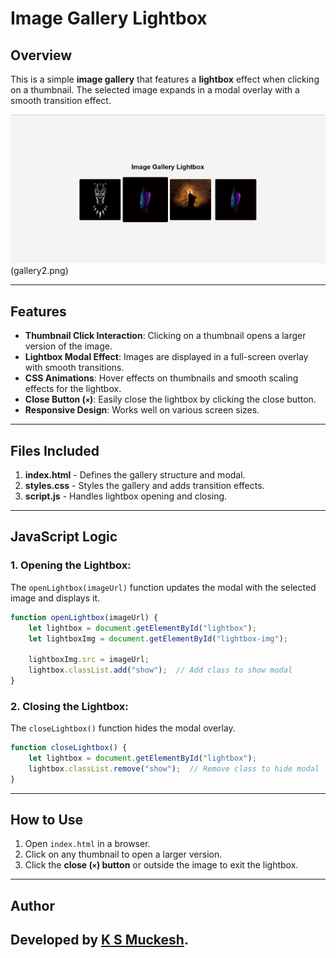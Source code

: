 # Image Gallery Lightbox

## Overview
This is a simple **image gallery** that features a **lightbox** effect when clicking on a thumbnail. The selected image expands in a modal overlay with a smooth transition effect.

![Gallery Preview](gallery1.png)
(gallery2.png)

---

## Features
- **Thumbnail Click Interaction**: Clicking on a thumbnail opens a larger version of the image.
- **Lightbox Modal Effect**: Images are displayed in a full-screen overlay with smooth transitions.
- **CSS Animations**: Hover effects on thumbnails and smooth scaling effects for the lightbox.
- **Close Button (`×`)**: Easily close the lightbox by clicking the close button.
- **Responsive Design**: Works well on various screen sizes.

---

## Files Included
1. **index.html** - Defines the gallery structure and modal.
2. **styles.css** - Styles the gallery and adds transition effects.
3. **script.js** - Handles lightbox opening and closing.

---

## JavaScript Logic

### 1. Opening the Lightbox:
The `openLightbox(imageUrl)` function updates the modal with the selected image and displays it.
```js
function openLightbox(imageUrl) {
    let lightbox = document.getElementById("lightbox");
    let lightboxImg = document.getElementById("lightbox-img");

    lightboxImg.src = imageUrl;
    lightbox.classList.add("show");  // Add class to show modal
}
```

### 2. Closing the Lightbox:
The `closeLightbox()` function hides the modal overlay.
```js
function closeLightbox() {
    let lightbox = document.getElementById("lightbox");
    lightbox.classList.remove("show");  // Remove class to hide modal
}
```

---

## How to Use
1. Open `index.html` in a browser.
2. Click on any thumbnail to open a larger version.
3. Click the **close (`×`) button** or outside the image to exit the lightbox.

---


## Author
Developed by **[K S Muckesh](https://github.com/Muckesh)**.
---